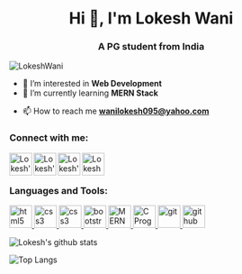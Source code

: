 
<h1 align="center">Hi 👋, I'm Lokesh Wani</h1>
<h3 align="center">A PG student from India</h3>

<p align="left"> <img src="https://komarev.com/ghpvc/?username=stellar-droid&label=Profile%20views&color=0e75b6&style=flat" alt="LokeshWani" /> </p>




- 👀 I’m interested in **Web Development**
- 🌱 I’m currently learning **MERN Stack**
<!-- - 💞️ I’m looking to collaborate on any **Full stack Web Development Projects** -->
- 📫 How to reach me **wanilokesh095@yahoo.com**

<h3 align="left">Connect with me:</h3>
<a href="www.linkedin.com/in/lokeshwani04">
  <img align="left" alt="Lokesh's Linkein" width="40" height="40" src="https://img.icons8.com/color/48/fa314a/linkedin.png"/>
</a>
<a href="https://www.hackerrank.com/stellar_droid">
  <img align="left" alt="Lokesh's Hackerrank"  width="40" height="40" src="https://upload.wikimedia.org/wikipedia/commons/thumb/4/40/HackerRank_Icon-1000px.png/330px-HackerRank_Icon-1000px.png" />
</a>
<a href="https://www.instagram.com/_iamlokeshwani_/">
  <img align="left" alt="Lokesh's instagram" width="40" height="40" src="https://img.icons8.com/fluency/48/000000/instagram-new.png"/>
</a>
<a href="https://www.facebook.com/lokesh.wani.5/">
  <img align="left" alt="Lokesh Wani's Facebook" width="40" height="40" src="https://img.icons8.com/fluency/48/000000/facebook-new.png"/>
</a>


<br/>
<br/>

<h3 align="left">Languages and Tools:</h3>
<p align="left"> 
  <a href="https://www.w3.org/html/" target="_blank">
    <img src="https://img.icons8.com/color/48/000000/html-5--v1.png" alt="html5" width="40" height="40"/>
  </a>
  <a href="https://www.w3schools.com/css/" target="_blank">
    <img src="https://img.icons8.com/color/48/000000/css3.png" alt="css3" width="40" height="40"/>
  </a> 
  <a href="https://www.w3schools.com/js/" target="_blank">
    <img src="https://img.icons8.com/color/50/000000/javascript--v1.png" alt="css3" width="40" height="40"/>
  </a> 
  <a href="https://getbootstrap.com" target="_blank">
    <img src="https://img.icons8.com/color/48/000000/bootstrap.png" alt="bootstrap" width="40" height="40"/>
  </a>
  <a href="https://www.geeksforgeeks.org/mern-stack/" target="_blank">
    <img src="https://upload.wikimedia.org/wikipedia/commons/9/94/MERN-logo.png" alt="MERN Stack" width="auto" height="40"/> 
  </a>
  <a href="https://www.cprogramming.com/" target="_blank">
    <img src="https://www.pngkit.com/png/full/101-1010012_c-programming-icon-c-programming-language-logo.png" alt="C Program" height="40"/> 
  </a> 
  
  
  <a href="https://git-scm.com/" target="_blank">
    <img src="https://img.icons8.com/color/48/4a90e2/git.png" alt="git" width="40" height="40"/> 
  </a>
  <a href="https://github.com/" target="_blank">
    <img src="https://www.logo.wine/a/logo/GitHub/GitHub-Icon-White-Logo.wine.svg" alt="github" width="40" height="40"/> 
  </a> 
</p>

![Lokesh's github stats](https://github-readme-stats.vercel.app/api?username=LokeshWani&show_icons=true&title_color=0299da&icon_color=ff5e00&text_color=2ee300&bg_color=fff0)

![Top Langs](https://github.com/stellar-droid/github-status/api/top-langs/?username=LokeshWani&langs_count=8&layout=compact&text_color=2ee300&bg_color=fff0)
